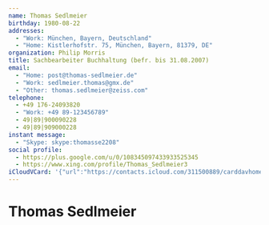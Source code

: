 ```yaml
---
name: Thomas Sedlmeier
birthday: 1980-08-22
addresses:
  - "Work: München, Bayern, Deutschland"
  - "Home: Kistlerhofstr. 75, München, Bayern, 81379, DE"
organization: Philip Morris
title: Sachbearbeiter Buchhaltung (befr. bis 31.08.2007)
email:
  - "Home: post@thomas-sedlmeier.de"
  - "Work: sedlmeier.thomas@gmx.de"
  - "Other: thomas.sedlmeier@zeiss.com"
telephone:
  - +49 176-24093820
  - "Work: +49 89-123456789"
  - 49|89|900090228
  - 49|89|909000228
instant message:
  - "Skype: skype:thomasse2208"
social profile:
  - https://plus.google.com/u/0/108345097433933525345
  - https://www.xing.com/profile/Thomas_Sedlmeier3
iCloudVCard: '{"url":"https://contacts.icloud.com/311500889/carddavhome/card/C37F37C8-24FE-42CC-A4C8-B330B2CC14CF.vcf","etag":"\"kmfhb349\"","data":"BEGIN:VCARD\r\nVERSION:3.0\r\nFN:\r\nN:Sedlmeier;Thomas;;;\r\nUID:1127B66A-5AE5-4ACF-A447-09240A925ABE\r\nBDAY;VALUE=date:1980-08-22\r\nADR;TYPE=WORK:;;;München;Bayern;;Deutschland;\r\nADR;TYPE=HOME:;;Kistlerhofstr. 75;München;Bayern;81379;DE;\r\nWP1.X-ABLABEL:Work\r\nWP2.X-ABLABEL:Work\r\nWP3.X-ABLABEL:Work\r\nitem0.X-ABLABEL:google\r\nitem6.X-ABLABEL:xing\r\nPRODID:ez-vcard 0.9.13-fc\r\nREV:2025-04-03T22:08:13Z\r\nORG:Philip Morris;\r\nTITLE:Sachbearbeiter Buchhaltung (befr. bis 31.08.2007)\r\nEMAIL;TYPE=HOME:post@thomas-sedlmeier.de\r\nEMAIL;TYPE=WORK:sedlmeier.thomas@gmx.de\r\nEMAIL;TYPE=OTHER:thomas.sedlmeier@zeiss.com\r\nPHOTO;VALUE=uri:https://gateway.icloud.com/contacts/311500889/ck/card/3707b\r\n 1e3eb025f73c69dc1a7e6f4af37\r\nTEL;TYPE=CELL:+49 176-24093820\r\nTEL;TYPE=WORK:+49 89-123456789\r\nTEL:49|89|900090228\r\nTEL:49|89|909000228\r\nIMPP;X-SERVICE-TYPE=Skype;TYPE=HOME,pref:skype:thomasse2208\r\nitem0.X-SOCIALPROFILE;X-USER=108345097433933525345:https://plus.google.com/\r\n u/0/108345097433933525345\r\nitem6.X-SOCIALPROFILE;X-USER=Thomas_Sedlmeier3:https://www.xing.com/profile\r\n /Thomas_Sedlmeier3\r\nEND:VCARD"}'
---
```

# Thomas Sedlmeier